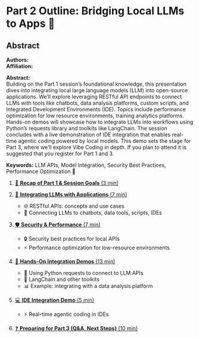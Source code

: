 # Part 2 Outline: Bridging Local LLMs to Apps 🔗

## Abstract
**Authors:**  
**Affiliation:**  

**Abstract:**  
Building on the Part 1 session’s foundational knowledge, this presentation dives into integrating local large language models (LLM) into open-source applications. We’ll explore leveraging RESTful API endpoints to connect LLMs with tools like chatbots, data analysis platforms, custom scripts, and Integrated Development Environments (IDE). Topics include performance optimization for low resource environments, training analytics platforms. Hands-on demos will showcase how to integrate LLMs into workflows using Python’s requests library and toolkits like LangChain. The session concludes with a live demonstration of IDE integration that enables real-time agentic coding powered by local models. This demo sets the stage for Part 3, where we’ll explore Vibe Coding in depth. If you plan to attend it is suggested that you register for Part 1 and 3.

**Keywords:** LLM APIs, Model Integration, Security Best Practices, Performance Optimization 🚀

1. [🔄 **Recap of Part 1 & Session Goals** (3 min)](part2/01-recap-session-goals.md)

2. [🧩 **Integrating LLMs with Applications** (7 min)](part2/02-integrating-llms-apps.md)
   - 🌐 RESTful APIs: concepts and use cases
   - 🤖 Connecting LLMs to chatbots, data tools, scripts, IDEs

3. [🛡️ **Security & Performance** (7 min)](part2/03-security-performance.md)
   - 🔒 Security best practices for local APIs
   - ⚡ Performance optimization for low-resource environments

4. [🧪 **Hands-On Integration Demos** (13 min)](part2/04-hands-on-demos.md)
   - 🐍 Using Python requests to connect to LLM APIs
   - 🦜 LangChain and other toolkits
   - 📊 Example: integrating with a data analysis platform

5. [💻 **IDE Integration Demo** (5 min)](part2/05-ide-integration-demo.md)
   - ⚡ Real-time agentic coding in IDEs

6. [❓ **Preparing for Part 3 (Q&A, Next Steps)** (10 min)](part2/06-qa-next-steps.md)
